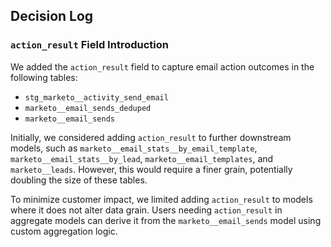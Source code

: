 ## Decision Log

### `action_result` Field Introduction
We added the `action_result` field to capture email action outcomes in the following tables:

- `stg_marketo__activity_send_email`
- `marketo__email_sends_deduped`
- `marketo__email_sends`

Initially, we considered adding `action_result` to further downstream models, such as `marketo__email_stats__by_email_template`, `marketo__email_stats__by_lead`, `marketo__email_templates`, and `marketo__leads`. However, this would require a finer grain, potentially doubling the size of these tables.

To minimize customer impact, we limited adding `action_result` to models where it does not alter data grain. Users needing `action_result` in aggregate models can derive it from the `marketo__email_sends` model using custom aggregation logic.
